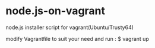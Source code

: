# node.js-on-vagrant
node.js installer script for vagrant(Ubuntu/Trusty64)

modify Vagrantfile to suit your need and run :
$ vagrant up 


